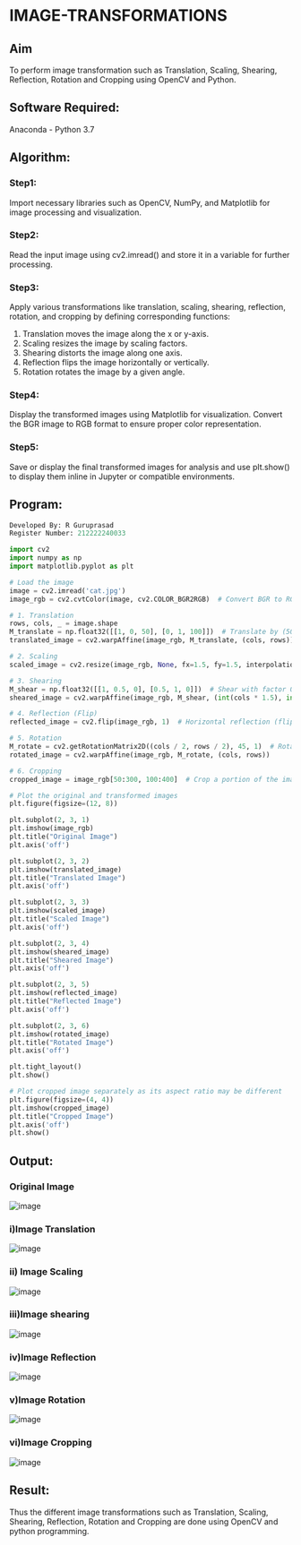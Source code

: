 # IMAGE-TRANSFORMATIONS


## Aim
To perform image transformation such as Translation, Scaling, Shearing, Reflection, Rotation and Cropping using OpenCV and Python.

## Software Required:
Anaconda - Python 3.7

## Algorithm:
### Step1: 
 Import necessary libraries such as OpenCV, NumPy, and Matplotlib for image processing and visualization.

### Step2:
Read the input image using cv2.imread() and store it in a variable for further processing.

### Step3:
Apply various transformations like translation, scaling, shearing, reflection, rotation, and cropping by defining corresponding functions:
1. Translation moves the image along the x or y-axis.
2. Scaling resizes the image by scaling factors.
3. Shearing distorts the image along one axis.
4. Reflection flips the image horizontally or vertically.
5. Rotation rotates the image by a given angle.

### Step4:
Display the transformed images using Matplotlib for visualization. Convert the BGR image to RGB format to ensure proper color representation.

### Step5:
Save or display the final transformed images for analysis and use plt.show() to display them inline in Jupyter or compatible environments.

## Program:
```python
Developed By: R Guruprasad
Register Number: 212222240033

```

```python
import cv2
import numpy as np
import matplotlib.pyplot as plt

# Load the image
image = cv2.imread('cat.jpg')
image_rgb = cv2.cvtColor(image, cv2.COLOR_BGR2RGB)  # Convert BGR to RGB for Matplotlib

# 1. Translation
rows, cols, _ = image.shape
M_translate = np.float32([[1, 0, 50], [0, 1, 100]])  # Translate by (50, 100) pixels
translated_image = cv2.warpAffine(image_rgb, M_translate, (cols, rows))

# 2. Scaling
scaled_image = cv2.resize(image_rgb, None, fx=1.5, fy=1.5, interpolation=cv2.INTER_LINEAR)  # Scale by 1.5x

# 3. Shearing
M_shear = np.float32([[1, 0.5, 0], [0.5, 1, 0]])  # Shear with factor 0.5
sheared_image = cv2.warpAffine(image_rgb, M_shear, (int(cols * 1.5), int(rows * 1.5)))

# 4. Reflection (Flip)
reflected_image = cv2.flip(image_rgb, 1)  # Horizontal reflection (flip along y-axis)

# 5. Rotation
M_rotate = cv2.getRotationMatrix2D((cols / 2, rows / 2), 45, 1)  # Rotate by 45 degrees
rotated_image = cv2.warpAffine(image_rgb, M_rotate, (cols, rows))

# 6. Cropping
cropped_image = image_rgb[50:300, 100:400]  # Crop a portion of the image

# Plot the original and transformed images
plt.figure(figsize=(12, 8))

plt.subplot(2, 3, 1)
plt.imshow(image_rgb)
plt.title("Original Image")
plt.axis('off')

plt.subplot(2, 3, 2)
plt.imshow(translated_image)
plt.title("Translated Image")
plt.axis('off')

plt.subplot(2, 3, 3)
plt.imshow(scaled_image)
plt.title("Scaled Image")
plt.axis('off')

plt.subplot(2, 3, 4)
plt.imshow(sheared_image)
plt.title("Sheared Image")
plt.axis('off')

plt.subplot(2, 3, 5)
plt.imshow(reflected_image)
plt.title("Reflected Image")
plt.axis('off')

plt.subplot(2, 3, 6)
plt.imshow(rotated_image)
plt.title("Rotated Image")
plt.axis('off')

plt.tight_layout()
plt.show()

# Plot cropped image separately as its aspect ratio may be different
plt.figure(figsize=(4, 4))
plt.imshow(cropped_image)
plt.title("Cropped Image")
plt.axis('off')
plt.show()


```
## Output:
### Original Image
![image](https://github.com/user-attachments/assets/5230b256-0235-485e-a1f9-5590709e692e)

### i)Image Translation

![image](https://github.com/user-attachments/assets/98f19092-0d01-4619-b2e1-4dfcc4937caf)

### ii) Image Scaling

![image](https://github.com/user-attachments/assets/e3afc3a9-07dd-49d1-94d0-f11350d58e13)

### iii)Image shearing

![image](https://github.com/user-attachments/assets/64fdb957-c7e8-4ac6-ab98-b8a121898970)

### iv)Image Reflection

![image](https://github.com/user-attachments/assets/6c85c98b-479a-4af9-a5af-23111b2ba4c6)

### v)Image Rotation

![image](https://github.com/user-attachments/assets/92ca5c4a-95f4-4970-b81e-7299f4515b59)

### vi)Image Cropping

![image](https://github.com/user-attachments/assets/a28570f8-6287-4e6a-999d-6b04da005efe)

## Result: 

Thus the different image transformations such as Translation, Scaling, Shearing, Reflection, Rotation and Cropping are done using OpenCV and python programming.
